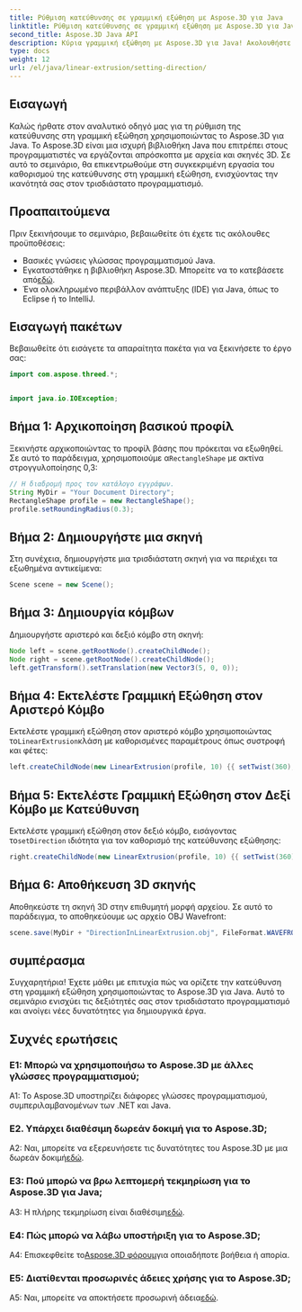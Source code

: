 ```yaml
---
title: Ρύθμιση κατεύθυνσης σε γραμμική εξώθηση με Aspose.3D για Java
linktitle: Ρύθμιση κατεύθυνσης σε γραμμική εξώθηση με Aspose.3D για Java
second_title: Aspose.3D Java API
description: Κύρια γραμμική εξώθηση με Aspose.3D για Java! Ακολουθήστε τον οδηγό μας για απρόσκοπτο 3D προγραμματισμό. Κάντε λήψη τώρα για μια μαγευτική εμπειρία.
type: docs
weight: 12
url: /el/java/linear-extrusion/setting-direction/
---
```

## Εισαγωγή

Καλώς ήρθατε στον αναλυτικό οδηγό μας για τη ρύθμιση της κατεύθυνσης στη γραμμική εξώθηση χρησιμοποιώντας το Aspose.3D για Java. Το Aspose.3D είναι μια ισχυρή βιβλιοθήκη Java που επιτρέπει στους προγραμματιστές να εργάζονται απρόσκοπτα με αρχεία και σκηνές 3D. Σε αυτό το σεμινάριο, θα επικεντρωθούμε στη συγκεκριμένη εργασία του καθορισμού της κατεύθυνσης στη γραμμική εξώθηση, ενισχύοντας την ικανότητά σας στον τρισδιάστατο προγραμματισμό.

## Προαπαιτούμενα

Πριν ξεκινήσουμε το σεμινάριο, βεβαιωθείτε ότι έχετε τις ακόλουθες προϋποθέσεις:

- Βασικές γνώσεις γλώσσας προγραμματισμού Java.
-  Εγκαταστάθηκε η βιβλιοθήκη Aspose.3D. Μπορείτε να το κατεβάσετε από[εδώ](https://releases.aspose.com/3d/java/).
- Ένα ολοκληρωμένο περιβάλλον ανάπτυξης (IDE) για Java, όπως το Eclipse ή το IntelliJ.

## Εισαγωγή πακέτων

Βεβαιωθείτε ότι εισάγετε τα απαραίτητα πακέτα για να ξεκινήσετε το έργο σας:

```java
import com.aspose.threed.*;


import java.io.IOException;
```

## Βήμα 1: Αρχικοποίηση βασικού προφίλ

 Ξεκινήστε αρχικοποιώντας το προφίλ βάσης που πρόκειται να εξωθηθεί. Σε αυτό το παράδειγμα, χρησιμοποιούμε α`RectangleShape` με ακτίνα στρογγυλοποίησης 0,3:

```java
// Η διαδρομή προς τον κατάλογο εγγράφων.
String MyDir = "Your Document Directory";
RectangleShape profile = new RectangleShape();
profile.setRoundingRadius(0.3);
```

## Βήμα 2: Δημιουργήστε μια σκηνή

Στη συνέχεια, δημιουργήστε μια τρισδιάστατη σκηνή για να περιέχει τα εξωθημένα αντικείμενα:

```java
Scene scene = new Scene();
```

## Βήμα 3: Δημιουργία κόμβων

Δημιουργήστε αριστερό και δεξιό κόμβο στη σκηνή:

```java
Node left = scene.getRootNode().createChildNode();
Node right = scene.getRootNode().createChildNode();
left.getTransform().setTranslation(new Vector3(5, 0, 0));
```

## Βήμα 4: Εκτελέστε Γραμμική Εξώθηση στον Αριστερό Κόμβο

 Εκτελέστε γραμμική εξώθηση στον αριστερό κόμβο χρησιμοποιώντας το`LinearExtrusion`κλάση με καθορισμένες παραμέτρους όπως συστροφή και φέτες:

```java
left.createChildNode(new LinearExtrusion(profile, 10) {{ setTwist(360); setSlices(100); }});
```

## Βήμα 5: Εκτελέστε Γραμμική Εξώθηση στον Δεξί Κόμβο με Κατεύθυνση

 Εκτελέστε γραμμική εξώθηση στον δεξιό κόμβο, εισάγοντας το`setDirection` ιδιότητα για τον καθορισμό της κατεύθυνσης εξώθησης:

```java
right.createChildNode(new LinearExtrusion(profile, 10) {{ setTwist(360); setSlices(100); setDirection(new Vector3(0.3, 0.2, 1));}});
```

## Βήμα 6: Αποθήκευση 3D σκηνής

Αποθηκεύστε τη σκηνή 3D στην επιθυμητή μορφή αρχείου. Σε αυτό το παράδειγμα, το αποθηκεύουμε ως αρχείο OBJ Wavefront:

```java
scene.save(MyDir + "DirectionInLinearExtrusion.obj", FileFormat.WAVEFRONTOBJ);
```

## συμπέρασμα

Συγχαρητήρια! Έχετε μάθει με επιτυχία πώς να ορίζετε την κατεύθυνση στη γραμμική εξώθηση χρησιμοποιώντας το Aspose.3D για Java. Αυτό το σεμινάριο ενισχύει τις δεξιότητές σας στον τρισδιάστατο προγραμματισμό και ανοίγει νέες δυνατότητες για δημιουργικά έργα.

## Συχνές ερωτήσεις

### Ε1: Μπορώ να χρησιμοποιήσω το Aspose.3D με άλλες γλώσσες προγραμματισμού;

A1: Το Aspose.3D υποστηρίζει διάφορες γλώσσες προγραμματισμού, συμπεριλαμβανομένων των .NET και Java.

### Ε2. Υπάρχει διαθέσιμη δωρεάν δοκιμή για το Aspose.3D;

 A2: Ναι, μπορείτε να εξερευνήσετε τις δυνατότητες του Aspose.3D με μια δωρεάν δοκιμή[εδώ](https://releases.aspose.com/).

### Ε3: Πού μπορώ να βρω λεπτομερή τεκμηρίωση για το Aspose.3D για Java;

 A3: Η πλήρης τεκμηρίωση είναι διαθέσιμη[εδώ](https://reference.aspose.com/3d/java/).

### Ε4: Πώς μπορώ να λάβω υποστήριξη για το Aspose.3D;

 A4: Επισκεφθείτε το[Aspose.3D φόρουμ](https://forum.aspose.com/c/3d/18)για οποιαδήποτε βοήθεια ή απορία.

### Ε5: Διατίθενται προσωρινές άδειες χρήσης για το Aspose.3D;

 A5: Ναι, μπορείτε να αποκτήσετε προσωρινή άδεια[εδώ](https://purchase.aspose.com/temporary-license/).
